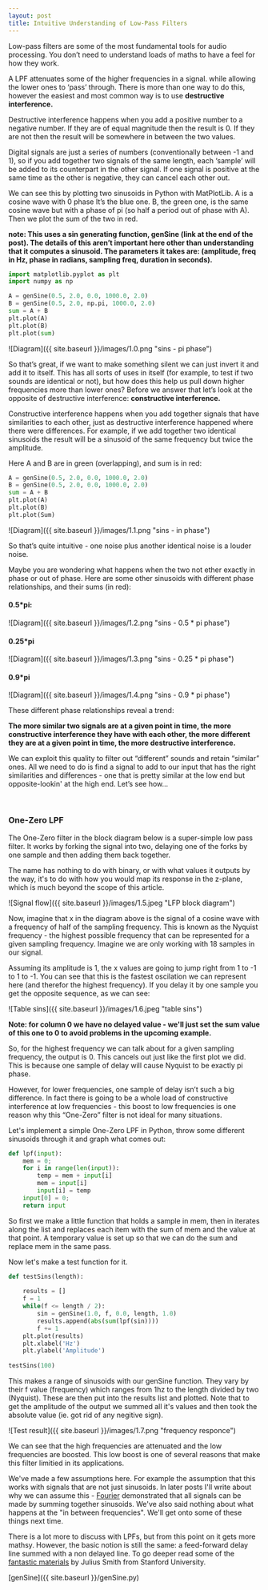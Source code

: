 ```yaml
---
layout: post
title: Intuitive Understanding of Low-Pass Filters
---
```



Low-pass filters are some of the most fundamental tools for audio processing. You don’t need to understand loads of maths to have a feel for how they work.

A LPF attenuates some of the higher frequencies in a signal. while allowing the lower ones to ‘pass’ through. There is more than one way to do this, however the easiest and most common way is to use **destructive interference.** 

Destructive interference happens when you add a positive number to a negative number. If they are of equal magnitude then the result is 0. If they are not then the result will be somewhere in between the two values. 

Digital signals are just a series of numbers (conventionally between -1 and 1), so if you add together two signals of the same length, each ‘sample’ will be added to its counterpart in the other signal. If one signal is positive at the same time as the other is negative, they can cancel each other out. 

We can see this by plotting two sinusoids in Python with MatPlotLib. A is a cosine wave with 0 phase It’s the blue one. B, the green one, is the same cosine wave but with a phase of pi (so half a period out of phase with A). Then we plot the sum of the two in red.

**note: This uses a sin generating function, genSine (link at the end of the post). The details of this aren’t important here other than understanding that it computes a sinusoid. The parameters it takes are: (amplitude, freq in Hz, phase in radians, sampling freq, duration in seconds).** 


```python
import matplotlib.pyplot as plt
import numpy as np

A = genSine(0.5, 2.0, 0.0, 1000.0, 2.0)
B = genSine(0.5, 2.0, np.pi, 1000.0, 2.0)
sum = A + B
plt.plot(A)
plt.plot(B)
plt.plot(sum)
```  


![Diagram]({{ site.baseurl }}/images/1.0.png "sins - pi phase")

So that’s great, if we want to make something silent we can just invert it and add it to itself. This has all sorts of uses in itself (for example, to test if two sounds are identical or not), but how does this help us pull down higher frequencies more than lower ones? Before we answer that let’s look at the opposite of destructive interference: **constructive interference.** 

Constructive interference happens when you add together signals that have similarities to each other, just as destructive interference happened where there were differences. For example, if we add together two identical sinusoids the result will be a sinusoid of the same frequency but twice the amplitude. 

Here A and B are in green (overlapping), and sum is in red:

```python
A = genSine(0.5, 2.0, 0.0, 1000.0, 2.0)
B = genSine(0.5, 2.0, 0.0, 1000.0, 2.0)
sum = A + B
plt.plot(A)
plt.plot(B)
plt.plot(Sum)
```  

![Diagram]({{ site.baseurl }}/images/1.1.png "sins - in phase")

So that’s quite intuitive  - one noise plus another identical noise is a louder noise. 


Maybe you are wondering what happens when the two not ether exactly in phase or out of phase. Here are some other sinusoids with different phase relationships, and their sums (in red):  

#### 0.5*pi:

![Diagram]({{ site.baseurl }}/images/1.2.png "sins - 0.5 * pi phase")

#### 0.25*pi 

![Diagram]({{ site.baseurl }}/images/1.3.png "sins - 0.25 * pi phase")

#### 0.9*pi

![Diagram]({{ site.baseurl }}/images/1.4.png "sins - 0.9 * pi phase")

These different phase relationships reveal a trend: 

**The more similar two signals are at a given point in time, the more constructive interference they have with each other, the more different they are at a given point in time, the more destructive interference.**

We can exploit this quality to filter out “different” sounds and retain “similar” ones. All we need to do is find a signal to add to our input that has the right similarities and differences - one that is pretty similar at the low end but opposite-lookin' at the high end.  Let’s see how... 

 
### One-Zero LPF

The One-Zero filter in the block diagram below is a super-simple low pass filter. It works by forking the signal into two, delaying one of the forks by one sample and then adding them back together. 

The name has nothing to do with binary, or with what values it outputs by the way, it's to do with how you would map its response in the z-plane, which is much beyond the scope of this article. 

![Signal flow]({{ site.baseurl }}/images/1.5.jpeg "LFP block diagram")

Now, imagine that x in the diagram above is the signal of a cosine wave with a frequency of half of the sampling frequency. This is known as the Nyquist frequency -  the highest possible frequency that can be represented for a given sampling frequency. Imagine we are only working with 18 samples in our signal. 

Assuming its amplitude is 1, the x values are going to jump right from 1 to -1 to 1 to -1. You can see that this is the fastest oscilation we can represent here (and therefor the highest frequency). If you delay it by one sample you get the opposite sequence, as we can see:

![Table sins]({{ site.baseurl }}/images/1.6.jpeg "table sins")


**Note: for column 0 we have no delayed value - we'll just set the sum value of this one to 0 to avoid problems in the upcoming example.**

So, for the highest frequency we can talk about for a given sampling frequency, the output is 0. This cancels out just like the first plot we did. This is because one sample of delay will cause Nyquist to be exactly pi phase. 

However, for lower frequencies, one sample of delay isn’t such a big difference. In fact there is going to be a whole load of constructive interference at low frequencies - this boost to low frequencies is one reason why this “One-Zero” filter is not ideal for many situations. 

Let's implement a simple One-Zero LPF in Python, throw some different sinusoids through it and graph what comes out:

```python
def lpf(input):
	mem = 0;
	for i in range(len(input)):
		temp = mem + input[i]
		mem = input[i]
		input[i] = temp
	input[0] = 0;	
	return input
```

So first we make a little function that holds a sample in mem, then in iterates along the list and replaces each item with the sum of mem and the value at that point. A temporary value is set up so that we can do the sum and replace mem in the same pass. 

Now let's make a test function for it. 

```python
def testSins(length):
    
    results = []
    f = 1
    while(f <= length / 2):
        sin = genSine(1.0, f, 0.0, length, 1.0)
        results.append(abs(sum(lpf(sin))))
        f += 1
    plt.plot(results)
    plt.xlabel('Hz')
    plt.ylabel('Amplitude')
        
testSins(100)
```

This makes a range of sinusoids with our genSine function. They vary by their f value (frequency) which ranges from 1hz to the length divided by two (Nyquist). These are then put into the results list and plotted. Note that to get the amplitude of the output we summed all it's values and then took the absolute value (ie. got rid of any negitive sign). 

![Test result]({{ site.baseurl }}/images/1.7.png "frequency responce")

We can see that the high frequencies are attenuated and the low frequencies are boosted. This low boost is one of several reasons that make this filter limitied in its applications. 

We've made a few assumptions here. For example the assumption that this works with signals that are not just sinusoids. In later posts I'll write about why we can assume this - [Fourier](https://en.wikipedia.org/wiki/Fourier_transform) demonstrated that all signals can be made by summing together sinusoids. We've also said nothing about what happens at the "in between frequencies". We'll get onto some of these things next time. 

There is a lot more to discuss with LPFs, but from this point on it gets more mathsy. However, the basic notion is still the same: a feed-forward delay line summed with a non delayed line. To go deeper read some of the [fantastic materials](https://ccrma.stanford.edu/~jos/filters/Simplest_Lowpass_Filter.html) by Julius Smith from Stanford University.

[genSine]({{ site.baseurl }}/genSine.py)

